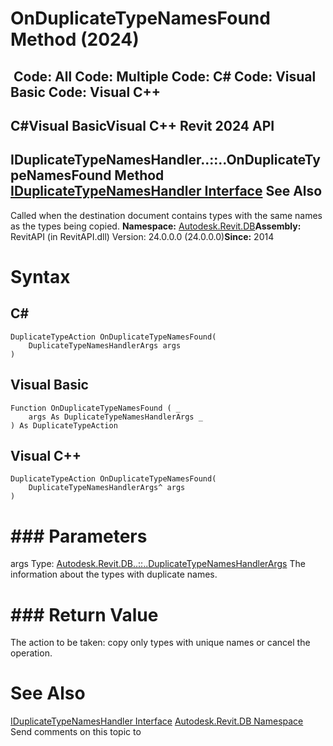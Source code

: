 # OnDuplicateTypeNamesFound Method (2024)

﻿
 Code: All Code: Multiple Code: C# Code: Visual Basic Code: Visual C++   
---  
C#Visual BasicVisual C++
Revit 2024 API  
---  
IDuplicateTypeNamesHandler..::..OnDuplicateTypeNamesFound Method   
[IDuplicateTypeNamesHandler Interface](2fa855ba-6a1a-b0af-8079-10415ff7e2d3.md "IDuplicateTypeNamesHandler Interface") See Also  
---  
Called when the destination document contains types with the same names as the types being copied. 
**Namespace:** [Autodesk.Revit.DB](87546ba7-461b-c646-cbb1-2cb8f5bff8b2.md "Autodesk.Revit.DB Namespace")**Assembly:** RevitAPI (in RevitAPI.dll) Version: 24.0.0.0 (24.0.0.0)**Since:** 2014 
# Syntax
C#  
---  
```text
DuplicateTypeAction OnDuplicateTypeNamesFound(
	DuplicateTypeNamesHandlerArgs args
)
```
  
Visual Basic  
---  
```text
Function OnDuplicateTypeNamesFound ( _
	args As DuplicateTypeNamesHandlerArgs _
) As DuplicateTypeAction
```
  
Visual C++  
---  
```text
DuplicateTypeAction OnDuplicateTypeNamesFound(
	DuplicateTypeNamesHandlerArgs^ args
)
```
  
# ### Parameters
args
    Type: [Autodesk.Revit.DB..::..DuplicateTypeNamesHandlerArgs](939b55de-12e5-2117-5fbc-471f8bb009c9.md "DuplicateTypeNamesHandlerArgs Class") The information about the types with duplicate names. 
# ### Return Value
The action to be taken: copy only types with unique names or cancel the operation. 
# See Also
[IDuplicateTypeNamesHandler Interface](2fa855ba-6a1a-b0af-8079-10415ff7e2d3.md "IDuplicateTypeNamesHandler Interface")
[Autodesk.Revit.DB Namespace](87546ba7-461b-c646-cbb1-2cb8f5bff8b2.md "Autodesk.Revit.DB Namespace")
Send comments on this topic to 